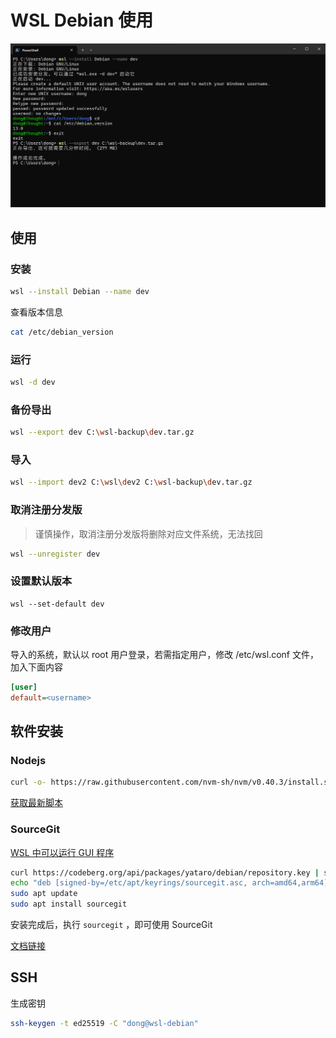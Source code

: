 # WSL Debian 使用

![wsl-debian-install](../../public/static/2025/09/wsl-debian-install.png)

## 使用

### 安装

```bash
wsl --install Debian --name dev
```

查看版本信息

```bash
cat /etc/debian_version
```

### 运行

```bash
wsl -d dev
```

### 备份导出

```bash
wsl --export dev C:\wsl-backup\dev.tar.gz
```

### 导入

```bash
wsl --import dev2 C:\wsl\dev2 C:\wsl-backup\dev.tar.gz
```

### 取消注册分发版

> 谨慎操作，取消注册分发版将删除对应文件系统，无法找回

```bash
wsl --unregister dev
```

### 设置默认版本

```
wsl --set-default dev
```

### 修改用户

导入的系统，默认以 root 用户登录，若需指定用户，修改 /etc/wsl.conf 文件，加入下面内容

```ini
[user]
default=<username>
```

## 软件安装

### Nodejs

```bash
curl -o- https://raw.githubusercontent.com/nvm-sh/nvm/v0.40.3/install.sh | bash
```

[获取最新脚本](https://github.com/nvm-sh/nvm?tab=readme-ov-file#install--update-script)

### SourceGit

[WSL 中可以运行 GUI 程序](https://learn.microsoft.com/zh-cn/windows/wsl/tutorials/gui-apps)

```sh
curl https://codeberg.org/api/packages/yataro/debian/repository.key | sudo tee /etc/apt/keyrings/sourcegit.asc
echo "deb [signed-by=/etc/apt/keyrings/sourcegit.asc, arch=amd64,arm64] https://codeberg.org/api/packages/yataro/debian generic main" | sudo tee /etc/apt/sources.list.d/sourcegit.list
sudo apt update
sudo apt install sourcegit
```

安装完成后，执行 `sourcegit` ，即可使用 SourceGit

[文档链接](https://github.com/sourcegit-scm/sourcegit?tab=readme-ov-file#how-to-use)

## SSH

生成密钥

```bash
ssh-keygen -t ed25519 -C "dong@wsl-debian"
```
